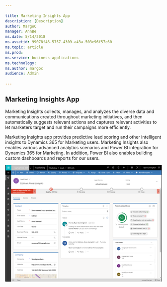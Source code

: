 ```yaml
---

title: Marketing Insights App
description: [Description]
author: MargoC
manager: AnnBe
ms.date: 5/14/2018
ms.assetid: 99078f46-5757-4309-a43a-503e96f57c60
ms.topic: article
ms.prod: 
ms.service: business-applications
ms.technology: 
ms.author: margoc
audience: Admin

---
```

Marketing Insights App 
-----------------------



Marketing Insights collects, manages, and analyzes the diverse data and
communications created throughout marketing initiatives, and then automatically
suggests relevant actions and captures relevant activities to let marketers
target and run their campaigns more efficiently.

Marketing Insights app provides predictive lead scoring and other intelligent
insights to Dynamics 365 for Marketing users. Marketing Insights also enables
various advanced analytics scenarios and Power BI integration for Dynamics 365
for Marketing. In addition, Power BI also enables building custom dashboards and
reports for our users.

![](media/marketing-insights-app-1.png "")
